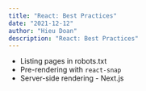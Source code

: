 ```yaml
---
title: "React: Best Practices"
date: "2021-12-12"
author: "Hieu Doan"
description: "React: Best Practices"
---
```


- Listing pages in robots.txt
- Pre-rendering with `react-snap`
- Server-side rendering - Next.js
